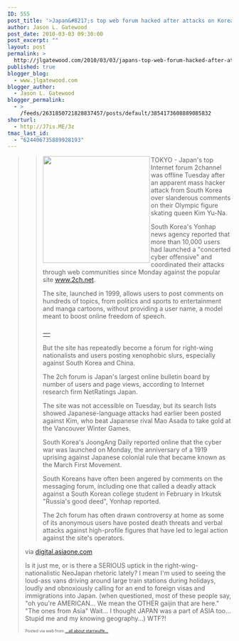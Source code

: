 ```yaml
---
ID: 555
post_title: '>Japan&#8217;s top web forum hacked after attacks on Korean skater'
author: Jason L. Gatewood
post_date: 2010-03-03 09:30:00
post_excerpt: ""
layout: post
permalink: >
  http://jlgatewood.com/2010/03/03/japans-top-web-forum-hacked-after-attacks-on-korean-skater/
published: true
blogger_blog:
  - www.jlgatewood.com
blogger_author:
  - Jason L. Gatewood
blogger_permalink:
  - >
    /feeds/2631850721828837457/posts/default/3854173608889085832
shorturl:
  - http://J7is.ME/3z
tmac_last_id:
  - "624406735889928193"
---
```

><div><div> <blockquote>  	          		  	          			  <p><img src="http://www.jlgatewood.com/wp-content/uploads/2010/10/topimage.gif" align="left" width="240" />	                	TOKYO - Japan's top Internet forum 2channel was offline Tuesday after an apparent mass hacker attack from South Korea over slanderous comments on their Olympic figure skating queen Kim Yu-Na.</p>    <p>South Korea's Yonhap news agency reported that more than 10,000 users had launched a "concerted cyber offensive" and coordinated their attacks through web communities since Monday against the popular site <a href="http://www.2ch.net">www.2ch.net</a>.</p>    <p>The site, launched in 1999, allows users to post comments on hundreds of topics, from politics and sports to entertainment and manga cartoons, without providing a user name, a model meant to boost online freedom of speech.</p>    <p></p><table border="0" align="right" width="300"><tr><td></td></tr></table>But the site has repeatedly become a forum for right-wing nationalists and users posting xenophobic slurs, especially against South Korea and China.    <p>The 2ch forum is Japan's largest online bulletin board by number of users and page views, according to Internet research firm NetRatings Japan.</p>    <p>The site was not accessible on Tuesday, but its search lists showed Japanese-language attacks had earlier been posted against Kim, who beat Japanese rival Mao Asada to take gold at the Vancouver Winter Games.</p>    <p>South Korea's JoongAng Daily reported online that the cyber war was launched on Monday, the anniversary of a 1919 uprising against Japanese colonial rule that became known as the March First Movement.</p>    <p>South Koreans have often been angered by comments on the messaging forum, including one that called a deadly attack against a South Korean college student in February in Irkutsk "Russia's good deed", Yonhap reported.</p>    <p>The 2ch forum has often drawn controversy at home as some of its anonymous users have posted death threats and verbal attacks against high-profile figures that have led to legal action against the site's operators.</p>   	                	    	               </blockquote><div>via <a href="http://digital.asiaone.com/Digital/News/Story/A1Story20100302-201917.html">digital.asiaone.com</a></div> <p>Is it just me, or is there a SERIOUS uptick in the right-wing-nationalistic NeoJapan rhetoric lately?  I mean I'm used to seeing the loud-ass vans driving around large train stations during holidays, loudly and obnoxiously calling for an end to foreign visas and immigrations into Japan.  (when questioned, most of these people say, "oh you're AMERICAN...  We mean the OTHER gaijin that are here."  "The ones from Asia"  Wait...  I thought JAPAN was a part of ASIA too... Stupid me and my knowing geography...)   WTF?!</p></div><p style="font-size: 9px;">  Posted via web from <a href="http://starrwulfe.info/japans-top-web-forum-hacked-after-attacks-on">...all about starrwulfe...</a>  </p></div>